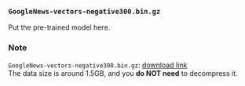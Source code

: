 ### `GoogleNews-vectors-negative300.bin.gz`

Put the pre-trained model here.


### Note

`GoogleNews-vectors-negative300.bin.gz`: [download link](https://drive.google.com/file/d/0B7XkCwpI5KDYNlNUTTlSS21pQmM/edit?usp=sharing)  
The data size is around 1.5GB, and you **do NOT need** to decompress it.